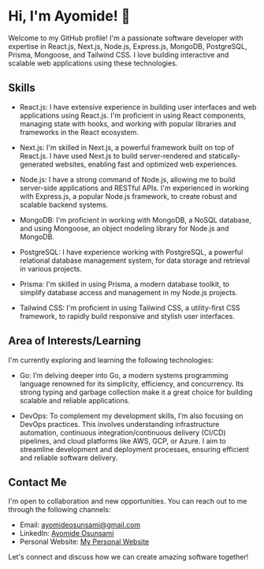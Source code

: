 # Hi, I'm Ayomide! 👋

Welcome to my GitHub profile! I'm a passionate software developer with expertise in React.js, Next.js, Node.js, Express.js, MongoDB, PostgreSQL, Prisma, Mongoose, and Tailwind CSS. I love building interactive and scalable web applications using these technologies.

<!-- ![Ayomide's GitHub stats](https://github-readme-stats.vercel.app/api?username=mide7&show_icons=true&theme=dark) -->

## Skills

- React.js: I have extensive experience in building user interfaces and web applications using React.js. I'm proficient in using React components, managing state with hooks, and working with popular libraries and frameworks in the React ecosystem.

- Next.js: I'm skilled in Next.js, a powerful framework built on top of React.js. I have used Next.js to build server-rendered and statically-generated websites, enabling fast and optimized web experiences.

- Node.js: I have a strong command of Node.js, allowing me to build server-side applications and RESTful APIs. I'm experienced in working with Express.js, a popular Node.js framework, to create robust and scalable backend systems.

- MongoDB: I'm proficient in working with MongoDB, a NoSQL database, and using Mongoose, an object modeling library for Node.js and MongoDB.

- PostgreSQL: I have experience working with PostgreSQL, a powerful relational database management system, for data storage and retrieval in various projects.

- Prisma: I'm skilled in using Prisma, a modern database toolkit, to simplify database access and management in my Node.js projects.

- Tailwind CSS: I'm proficient in using Tailwind CSS, a utility-first CSS framework, to rapidly build responsive and stylish user interfaces.

<!-- ## Projects

Here are some notable projects I've worked on:

- [Project 1](link-to-project): A description of the project and its key features.

- [Project 2](link-to-project): A brief overview of the project and the technologies used.

- [Project 3](link-to-project): Highlighting the significance of the project and my contributions.

Feel free to explore my repositories for more exciting projects! -->

## Area of Interests/Learning

I'm currently exploring and learning the following technologies:

<!--
- Rust: I'm diving into Rust, a systems programming language known for its safety, speed, and concurrency features.

- React Native: I'm also exploring React Native for mobile app development, leveraging my React.js knowledge to build cross-platform applications.

- Svelte: A new web framework that could rival react.
-->
- Go: I’m delving deeper into Go, a modern systems programming language renowned for its simplicity, efficiency, and concurrency. Its strong typing and garbage collection make it a great choice for building scalable and reliable applications.

- DevOps: To complement my development skills, I’m also focusing on DevOps practices. This involves understanding infrastructure automation, continuous integration/continuous delivery (CI/CD) pipelines, and cloud platforms like AWS, GCP, or Azure. I aim to streamline development and deployment processes, ensuring efficient and reliable software delivery.


## Contact Me

I'm open to collaboration and new opportunities. You can reach out to me through the following channels:

- Email: [ayomideosunsami@gmail.com](mailto:ayomideosunsami@gmail.com)
- LinkedIn: [Ayomide Osunsami](https://www.linkedin.com/in/ayomide-osunsami-6440021b0/)
- Personal Website: [My Personal Website](https://ayomide-osunsami.vercel.app/)

Let's connect and discuss how we can create amazing software together!
